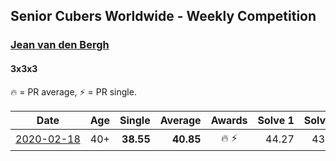 <style>table {white-space: nowrap;}</style>

## Senior Cubers Worldwide - Weekly Competition
### [Jean van den Bergh](../jean_van_den_bergh.md)
#### 3x3x3

🔥 = PR average, ⚡ = PR single.

| Date | Age | Single | Average | Awards | Solve 1 | Solve 2 | Solve 3 | Solve 4 | Solve 5 | Video |
| :--: | :--: | --: | --: | :--: | --: | --: | --: | --: | --: | :-- |
| [2020-02-18](../../results/333/2020-02-18.md) | 40+ | **38.55** | **40.85** | 🔥 ⚡ | 44.27 | 43.17 | **38.55** | 39.23 | 40.14 | [Link](https://www.facebook.com/events/2558750947697073/permalink/2564174693821365/) |


<!-- Global site tag (gtag.js) - Google Analytics -->
<script async src="https://www.googletagmanager.com/gtag/js?id=UA-86348435-3"></script>
<script>window.dataLayer = window.dataLayer || []; function gtag() {dataLayer.push(arguments);} gtag('js', new Date()); gtag('config', 'UA-86348435-3');</script>
